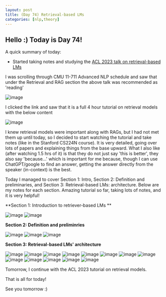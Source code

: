 ```yaml
---
layout: post
title: (Day 74) Retrieval-based LMs
categories: [nlp,theory]
---
```


## Hello :) Today is Day 74!
A quick summary of today:
* Started taking notes and studying the [ACL 2023 talk on retrieval-based LMs](https://acl2023-retrieval-lm.github.io/)

I was scrolling through CMU 11-711 Advanced NLP schedule and saw that under the Retrieval and RAG section the above talk was recommended as 'reading'

![image](https://github.com/user-attachments/assets/1a570dba-9816-4404-89f4-87563cd408ef)

I clicked the link and saw that it is a full 4 hour tutorial on retrieval models with the below content

![image](https://github.com/user-attachments/assets/8bbda3b8-9f53-4031-b6c0-40a31d174641)

I knew retrieval models were important along with RAGs, but I had not met them up until today, so I decided to start watching the tutorial and take notes (like in the Stanford CS224N course).
It is very detailed, going over lots of papers and explaining things from the base upward. What I also like (after watching 1.5 hrs of it) is that they do not just say 'this is better', they also say 'because...' which is important for me because, though I can use ChatGPT/google to find an answer, getting the answer directly from the speaker (in-context) is the best. 

Today I managed to cover Section 1: Intro, Section 2: Definition and preliminaries, and Section 3: Retrieval-based LMs: architecture. Below are my notes for each section. Amazing tutorial so far, taking lots of notes, and it is very helpful!

**Section 1: Introduction to retriever-based LMs **

![image](https://github.com/user-attachments/assets/3b9f0975-b0eb-4480-a740-88ac5d7c16b5)
![image](https://github.com/user-attachments/assets/ec0b7949-a7cf-4b28-aee0-c28fc8c97604)

**Section 2: Definition and preliminries**

![image](https://github.com/user-attachments/assets/0a4dfef2-fb13-4f90-bc6c-7b7085651d51)
![image](https://github.com/user-attachments/assets/9aef0a1f-37a7-4d08-8c75-45762bca4845)
![image](https://github.com/user-attachments/assets/eed24119-645a-4fbd-9da9-1200dd11ff8b)

**Section 3: Retrieval-based LMs' architecture**

![image](https://github.com/user-attachments/assets/11cd4ed1-f9d0-4132-a00f-a0d92e351e7d)
![image](https://github.com/user-attachments/assets/b5900db4-8fce-4942-a6d2-6002499ad753)
![image](https://github.com/user-attachments/assets/53aa86fd-94d3-4041-b90c-93d2e3b8f9e0)
![image](https://github.com/user-attachments/assets/dd0da8fe-00de-4520-a047-659cd0879716)
![image](https://github.com/user-attachments/assets/bddafb2b-28eb-4752-8255-ce5c4f41155c)
![image](https://github.com/user-attachments/assets/701bd1d0-cbc7-4f94-8857-f8071ad0d755)
![image](https://github.com/user-attachments/assets/8c89daa4-616d-4391-bb00-0753e29ea325)
![image](https://github.com/user-attachments/assets/786f0f1d-6699-4e41-bb2f-19241d086fe0)
![image](https://github.com/user-attachments/assets/6005c6ea-e57b-41ab-a4e6-c1979d6f26f9)
![image](https://github.com/user-attachments/assets/b0f538de-dc9f-4458-a2d5-12667550f9c5)
![image](https://github.com/user-attachments/assets/d918912d-cc38-4cf0-9604-2ca20e25842d)
![image](https://github.com/user-attachments/assets/0cdeac72-0dbd-45c6-bba5-81848e044e0a)
![image](https://github.com/user-attachments/assets/dedbe9c2-5809-45dd-81ca-1680b213fcd2)


Tomorrow, I continue with the ACL 2023 tutorial on retrieval models. 



That is all for today!

See you tomorrow :)
